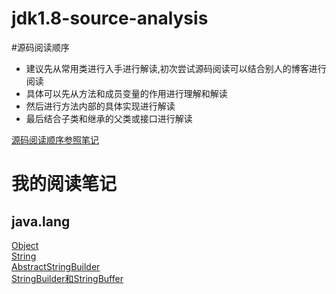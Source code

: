 # jdk1.8-source-analysis
#源码阅读顺序
* 建议先从常用类进行入手进行解读,初次尝试源码阅读可以结合别人的博客进行阅读
* 具体可以先从方法和成员变量的作用进行理解和解读
* 然后进行方法内部的具体实现进行解读
* 最后结合子类和继承的父类或接口进行解读

[源码阅读顺序参照笔记](https://blog.csdn.net/qq_21033663/article/details/79571506)

# 我的阅读笔记
## java.lang
[Object](https://blog.csdn.net/qq_43561507/article/details/107398267)  
[String](https://blog.csdn.net/qq_43561507/article/details/107405982)  
[AbstractStringBuilder](https://blog.csdn.net/qq_43561507/article/details/107416481)  
[StringBuilder和StringBuffer](https://blog.csdn.net/qq_43561507/article/details/107424310)